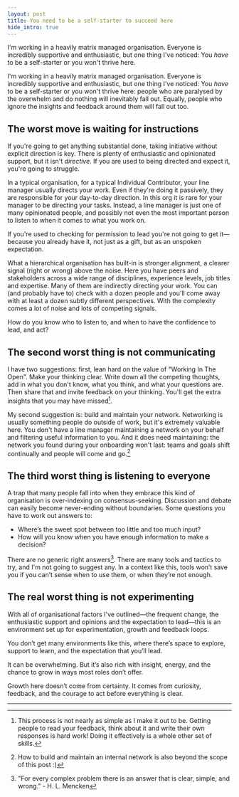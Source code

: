 ```yaml
---
layout: post
title: You need to be a self-starter to succeed here
hide_intro: true
---
```


I'm working in a heavily matrix managed organisation. Everyone is incredibly supportive and enthusiastic, but one thing I've noticed: You _have_ to be a self-starter or you won't thrive here.

<!--more-->

I'm working in a heavily matrix managed organisation. Everyone is incredibly supportive and enthusiastic, but one thing I've noticed: You _have_ to be a self-starter or you won't thrive here: people who are paralysed by the overwhelm and do nothing will inevitably fall out. Equally, people who ignore the insights and feedback around them will fall out too. 
## The worst move is waiting for instructions
If you're going to get anything substantial done, taking initiative without explicit direction is key. There is plenty of enthusiastic and opinionated support, but it isn't _directive_. If you are used to being directed and expect it, you're going to struggle. 

In a typical organisation, for a typical Individual Contributor, your line manager usually directs your work. Even if they're doing it passively, they are responsible for your day-to-day direction. In this org it is rare for your manager to be directing your tasks. Instead, a line manager is just one of many opinionated people, and possibly not even the most important person to listen to when it comes to what you work on. 

If you're used to checking for permission to lead you're not going to get it—because you already have it, not just as a gift, but as an unspoken expectation. 

What a hierarchical organisation has built-in is stronger alignment, a clearer signal (right or wrong) above the noise. Here you have peers and stakeholders across a wide range of disciplines, experience levels, job titles and expertise. Many of them are indirectly directing your work. You can (and probably have to) check with a dozen people and you'll come away with at least a dozen subtly different perspectives. With the complexity comes a lot of noise and lots of competing signals.

How do you know who to listen to, and when to have the confidence to lead, and act?
## The second worst thing is not communicating
I have two suggestions: first, lean hard on the value of "Working In The Open". Make your thinking clear. Write down all the competing thoughts, add in what you don't know, what you think, and what your questions are. Then share that and invite feedback on your thinking. You'll get the extra insights that you may have missed[^1].

My second suggestion is: build and maintain your network. Networking is usually something people do outside of work, but it's extremely valuable here. You don't have a line manager maintaining a network on your behalf and filtering useful information to you. And it does need maintaining: the network you found during your onboarding won't last: teams and goals shift continually and people will come and go.[^2]
## The third worst thing is listening to everyone
A trap that many people fall into when they embrace this kind of organisation is over-indexing on consensus-seeking. Discussion and debate can easily become never-ending without boundaries. Some questions you have to work out answers to: 
* Where’s the sweet spot between too little and too much input?
* How will you know when you have enough information to make a decision? 

There are no generic right answers[^3]. There are many tools and tactics to try, and I'm not going to suggest any. In a context like this, tools won’t save you if you can’t sense when to use them, or when they’re not enough.
## The real worst thing is not experimenting
With all of organisational factors I've outlined—the frequent change, the enthusiastic support and opinions and the expectation to lead—this is an environment set up for experimentation, growth and feedback loops.

You don’t get many environments like this, where there’s space to explore, support to learn, and the expectation that you’ll lead.

It can be overwhelming. But it’s also rich with insight, energy, and the chance to grow in ways most roles don’t offer.

Growth here doesn’t come from certainty. It comes from curiosity, feedback, and the courage to act before everything is clear.

---

[^1]:  This process is not nearly as simple as I make it out to be. Getting people to read your feedback, think about it and write their own responses is hard work! Doing it effectively is a whole other set of skills.

[^2]: How to build and maintain an internal network is also beyond the scope of this post :) 

[^3]: "For every complex problem there is an answer that is clear, simple, and wrong." - H. L. Mencken
